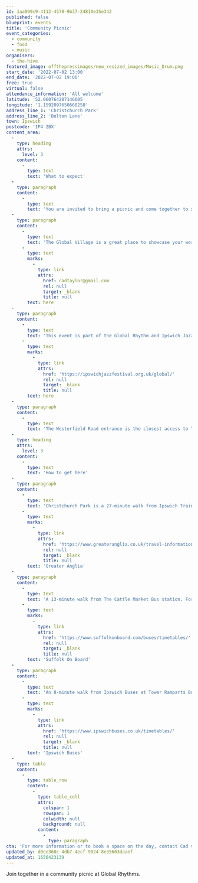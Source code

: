 ```yaml
---
id: 1aa099c9-4112-4570-9b37-24810e35e342
published: false
blueprint: events
title: 'Community Picnic'
event_categories:
  - community
  - food
  - music
organisers:
  - the-hive
featured_image: offthepressimages/new_resized_images/Music_Drum.png
start_date: '2022-07-02 13:00'
end_date: '2022-07-02 19:00'
free: true
virtual: false
attendance_information: 'All welcome'
latitude: '52.060764207146605'
longitude: '1.1592097650668258'
address_line_1: 'Christchurch Park'
address_line_2: 'Bolton Lane'
town: Ipswich
postcode: 'IP4 2BX'
content_area:
  -
    type: heading
    attrs:
      level: 3
    content:
      -
        type: text
        text: 'What to expect'
  -
    type: paragraph
    content:
      -
        type: text
        text: 'You are invited to bring a picnic and come together to start your festival day with a community picnic at the Global Village. This is a great opportunity to get together as a community and have The Global Village as a base to enjoy the rest of the festival. Bring your work team, bring friends, bring family – all are welcome!'
  -
    type: paragraph
    content:
      -
        type: text
        text: 'The Global Village is a great place to showcase your work and projects, so if you would like a space for a stall or presence on the day, contact Cad via e-mail, '
      -
        type: text
        marks:
          -
            type: link
            attrs:
              href: cadtaylor@gmail.com
              rel: null
              target: _blank
              title: null
        text: here
  -
    type: paragraph
    content:
      -
        type: text
        text: 'This event is part of the Global Rhythm and Ipswich Jazz Festival, for more information about the whole festival, click '
      -
        type: text
        marks:
          -
            type: link
            attrs:
              href: 'https://ipswichjazzfestival.org.uk/global/'
              rel: null
              target: _blank
              title: null
        text: here
  -
    type: paragraph
    content:
      -
        type: text
        text: 'The Westerfield Road entrance is the closest access to The Global Village.'
  -
    type: heading
    attrs:
      level: 3
    content:
      -
        type: text
        text: 'How to get here'
  -
    type: paragraph
    content:
      -
        type: text
        text: 'Christchurch Park is a 27-minute walk from Ipswich Train station. For train times visit '
      -
        type: text
        marks:
          -
            type: link
            attrs:
              href: 'https://www.greateranglia.co.uk/travel-information/station-information/ips'
              rel: null
              target: _blank
              title: null
        text: 'Greater Anglia'
  -
    type: paragraph
    content:
      -
        type: text
        text: 'A 13-minute walk from The Cattle Market Bus station. For timetables visit '
      -
        type: text
        marks:
          -
            type: link
            attrs:
              href: 'https://www.suffolkonboard.com/buses/timetables/'
              rel: null
              target: _blank
              title: null
        text: 'Suffolk On Board'
  -
    type: paragraph
    content:
      -
        type: text
        text: 'An 8-minute walk from Ipswich Buses at Tower Ramparts Bus Station. For timetables visit '
      -
        type: text
        marks:
          -
            type: link
            attrs:
              href: 'https://www.ipswichbuses.co.uk/timetables/'
              rel: null
              target: _blank
              title: null
        text: 'Ipswich Buses'
  -
    type: table
    content:
      -
        type: table_row
        content:
          -
            type: table_cell
            attrs:
              colspan: 1
              rowspan: 1
              colwidth: null
              background: null
            content:
              -
                type: paragraph
cta: 'For more information or to book a space on the day, contact Cad via [cadtaylor@gmail.com ](cadtaylor@gmail.com )'
updated_by: d0ee360c-4db7-4ecf-9024-8e35603daaef
updated_at: 1656423139
---
```

Join together in a community picnic at Global Rhythms.